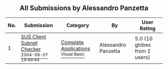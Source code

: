 ﻿<div align="center">

## All Submissions by Alessandro Panzetta

</div>

No.  | Submission | Category | By   | User Rating
---- | ---------- | -------- | ---- | -----------
1 | [SUS Client Subnet Checker<br /><sup>2004-08-07 19:49:44</sup>](https://github.com/Planet-Source-Code/alessandro-panzetta-sus-client-subnet-checker__1-55435) | [Complete Applications<br /><sup>Visual Basic</sup>](../ByCategory/complete-applications__1-27.md) | Alessandro Panzetta | 5.0 (10 globes from 2 users)
